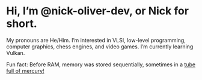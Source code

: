 # Hi, I’m @nick-oliver-dev, or Nick for short.
My pronouns are He/Him.
I’m interested in VLSI, low-level programming, computer graphics, chess engines, and video games.
I’m currently learning Vulkan.

Fun fact: Before RAM, memory was stored sequentially, sometimes in a [tube full of mercury!](https://en.wikipedia.org/wiki/Delay-line_memory#Mercury_delay_lines)

<!---
nick-oliver-dev/nick-oliver-dev is a ✨ special ✨ repository because its `README.md` (this file) appears on your GitHub profile.
You can click the Preview link to take a look at your changes.
--->
